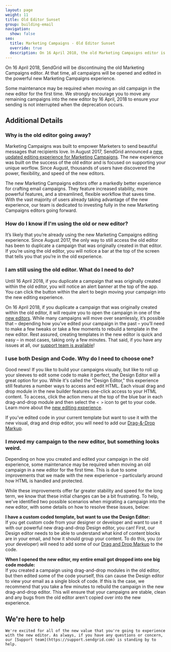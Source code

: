 ```yaml
---
layout: page
weight: 11
title: Old Editor Sunset
group: building-email
navigation:
  show: false
seo:
  title: Marketing Campaigns - Old Editor Sunset
  override: true
  description: On 16 April 2018, the old Marketing Campaigns editor is going away.
---
```

<call-out type="warning">

On 16 April 2018, SendGrid will be discontinuing the old Marketing Campaigns editor. At that time, all campaigns will be opened and edited in the powerful new Marketing Campaigns experience.

Some maintenance may be required when moving an old campaign in the new editor for the first time. We strongly encourage you to move any remaining campaigns into the new editor by 16 April, 2018 to ensure your sending is not interrupted when the deprecation occurs.

</call-out>

## 	Additional Details

 ### 	Why is the old editor going away?

Marketing Campaigns was built to empower Marketers to send beautiful messages that recipients love. In August 2017, SendGrid announced a [new, updated editing experience for Marketing Campaigns]({{root_url}}/knowledge-center/sending-email/editor/). The new experience was built on the success of the old editor and is focused on supporting your unique worflow. Since August, thousands of users have discovered the power, flexibility, and speed of the new editors.

The new Marketing Campaigns editors offer a markedly better experience for crafting email campaigns. They feature increased stability, more powerful features, and a streamlined, flexible workflow that saves time. With the vast majority of users already taking advantage of the new experience, our team is dedicated to investing fully in the new Marketing Campaigns editors going forward.

 ### 	How do I know if I'm using the old or new editor?

It’s likely that you’re already using the new Marketing Campaigns editing experience. Since August 2017, the only way to still access the old editor has been to duplicate a campaign that was originally created in that editor. If you’re using the old editor, you will notice a bar at the top of the screen that tells you that you’re in the old experience.

 ### 	I am still using the old editor. What do I need to do?

Until 16 April 2018, if you duplicate a campaign that was originally created within the old editor, you will notice an alert banner at the top of the app. You can click the button within the alert to begin moving your campaign into the new editing experience.

On 16 April 2018, if you duplicate a campaign that was originally created within the old editor, it will require you to open the campaign in one of the [new editors]({{root_url}}/knowledge-center/sending-email/editor/). While many campaigns will move over seamlessly, it’s possible that – depending how you’ve edited your campaign in the past – you’ll need to make a few tweaks or take a few moments to rebuild a template in the new editor.  Rest assured, creating templates in the new editor is quick and easy – in most cases, taking only a few minutes. That said, if you have any issues at all, our [support team is available](https://sendgrid.com/support)!

 ### 	I use both Design and Code. Why do I need to choose one?

Good news! If you like to build your campaigns visually, but like to roll up your sleeves to edit some code to make it perfect, the Design Editor will a great option for you. While it's called the "Design Editor," this experience still features a number ways to access and edit HTML. Each visual drag and drop module in the new builder features one-click access to your HTML content. To access, click the action menu at the top of the blue bar in each drag-and-drop module and then select the `< >` icon to get to your code. Learn more about the [new editing experience]({{root_url}}/knowledge-center/sending-email/editor/).

<call-out>

If you’ve edited code in your current template but want to use it with the new visual, drag and drop editor, you will need to add our [Drag-&-Drop Markup]({{root_url}}/knowledge-center/sending-email/editor/#importing-custom-html-with-drag--drop-markup).

</call-out>

 ### 	I moved my campaign to the new editor, but something looks weird.

Depending on how you created and edited your campaign in the old experience, some maintenance may be required when moving an old campaign in a new editor for the first time. This is due to some improvements that we made with the new experience – particularly around how HTML is handled and protected.

While these improvements offer far greater stability and speed for the long term, we know that these initial changes can be a bit frustrating. To help, we've identified two possible scenarios when migrating a campaign into the new editor, with some details on how to resolve these issues, below:

**I have a custom coded template, but want to use the Design Editor:**
<br>If you get custom code from your designer or developer and want to use it with our powerful new drag-and-drop Design editor, you can! First, our Design editor needs to be able to understand what kind of content blocks are in your email, and how it should group your content. To do this, you (or your developer) will need to add some of our [Drag and Drop Markup]({{root_url}}/knowledge-center/sending-email/editor/#importing-custom-html-with-drag--drop-markup) to the code.

**When I opened the new editor, my entire email got dropped into one big code module:**
<br>If you created a campaign using drag-and-drop modules in the old editor, but then edited some of the code yourself, this can cause the Design editor to view your email as a single block of code. If this is the case, we recommend that you take a few minutes to rebuild the campaign in the new drag-and-drop editor. This will ensure that your campaigns are stable, clean and any bugs from the old editor aren't copied over into the new experience.

## 	We're here to help
 	We're excited for all of the new value that you're going to experience with the new editor. As always, if you have any questions or concern, our [Support team](https://support.sendgrid.com) is standing by to help.
